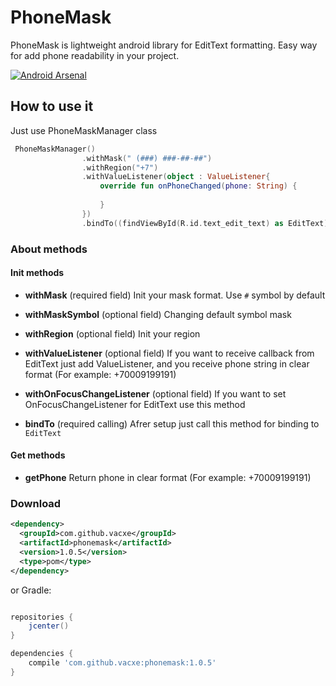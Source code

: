 # PhoneMask
PhoneMask is lightweight android library for EditText formatting. Easy way for add phone readability in your project.


[![Android Arsenal](https://img.shields.io/badge/Android%20Arsenal-PhoneMask-green.svg?style=true)](https://android-arsenal.com/details/1/5770)

## How to use it
Just use PhoneMaskManager class
```kotlin
 PhoneMaskManager()
                .withMask(" (###) ###-##-##")
                .withRegion("+7")
                .withValueListener(object : ValueListener{
                    override fun onPhoneChanged(phone: String) {
                       
                    }
                })
                .bindTo((findViewById(R.id.text_edit_text) as EditText))
```

### About methods
#### Init methods
- **withMask** 
(required field)
Init your mask format. Use `#` symbol by default

- **withMaskSymbol** 
(optional field)
Changing default symbol mask

- **withRegion**
(optional field)
Init your region

- **withValueListener**
(optional field)
If you want to receive callback from EditText just add ValueListener, and you receive phone string in clear format 
(For example: +70009199191)

- **withOnFocusChangeListener**
(optional field)
If you want to set OnFocusChangeListener for EditText use this method

- **bindTo** 
(required calling)
Afrer setup just call this method for binding to `EditText`

#### Get methods
- **getPhone** 
Return phone in clear format (For example: +70009199191)

### Download

```xml
<dependency>
  <groupId>com.github.vacxe</groupId>
  <artifactId>phonemask</artifactId>
  <version>1.0.5</version>
  <type>pom</type>
</dependency>
```
or Gradle:
```groovy

repositories {
    jcenter()
}

dependencies {
    compile 'com.github.vacxe:phonemask:1.0.5'
}
```
